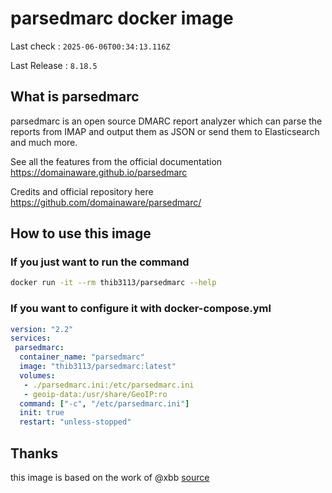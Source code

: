 # parsedmarc docker image
Last check : <!-- START last_run_sync -->`2025-06-06T00:34:13.116Z`<!-- END last_run_sync -->

Last Release : <!-- START latest_release_version -->`8.18.5`<!-- END latest_release_version -->


## What is parsedmarc

parsedmarc is an open source DMARC report analyzer which can parse
the reports from IMAP and output them as JSON or send
them to Elasticsearch and much more.

See all the features from the official documentation <https://domainaware.github.io/parsedmarc>

Credits and official repository here <https://github.com/domainaware/parsedmarc/>

## How to use this image

### If you just want to run the command

```sh
docker run -it --rm thib3113/parsedmarc --help
```

### If you want to configure it with docker-compose.yml

```yml
version: "2.2"
services:
 parsedmarc:
  container_name: "parsedmarc"
  image: "thib3113/parsedmarc:latest"
  volumes:
   - ./parsedmarc.ini:/etc/parsedmarc.ini
   - geoip-data:/usr/share/GeoIP:ro
  command: ["-c", "/etc/parsedmarc.ini"]
  init: true
  restart: "unless-stopped"
```


## Thanks
this image is based on the work of @xbb [source](https://github.com/xbb/parsedmarc-docker)
